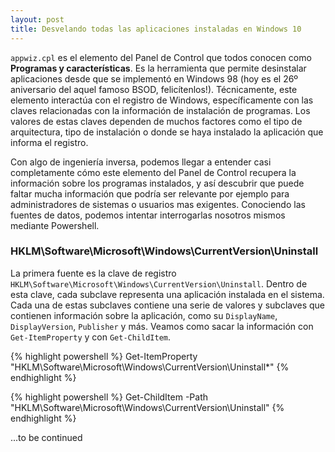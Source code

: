 ```yaml
---
layout: post
title: Desvelando todas las aplicaciones instaladas en Windows 10
---
```


`appwiz.cpl` es el elemento del Panel de Control que todos conocen como **Programas y características**. Es la herramienta que permite desinstalar aplicaciones desde que se implementó en Windows 98 (hoy es el 26º aniversario del aquel famoso BSOD, felicítenlos!). Técnicamente, este elemento interactúa con el registro de Windows, específicamente con las claves relacionadas con la información de instalación de programas. Los valores de estas claves dependen de muchos factores como el tipo de arquitectura, tipo de instalación o donde se haya instalado la aplicación que informa el registro.

Con algo de ingeniería inversa, podemos llegar a entender casi completamente cómo este elemento del Panel de Control recupera la información sobre los programas instalados, y así descubrir que puede faltar mucha información que podría ser relevante por ejemplo para administradores de sistemas o usuarios mas exigentes. Conociendo las fuentes de datos, podemos intentar interrogarlas nosotros mismos mediante Powershell.

### HKLM\Software\Microsoft\Windows\CurrentVersion\Uninstall

La primera fuente es la clave de registro `HKLM\Software\Microsoft\Windows\CurrentVersion\Uninstall`. Dentro de esta clave, cada subclave representa una aplicación instalada en el sistema. Cada una de estas subclaves contiene una serie de valores y subclaves que contienen información sobre la aplicación, como su `DisplayName`, `DisplayVersion`, `Publisher` y más. Veamos como sacar la información con `Get-ItemProperty` y con `Get-ChildItem`. 

{% highlight powershell %}
Get-ItemProperty "HKLM\Software\Microsoft\Windows\CurrentVersion\Uninstall\*"
{% endhighlight %}

{% highlight powershell %}
Get-ChildItem -Path "HKLM\Software\Microsoft\Windows\CurrentVersion\Uninstall"
{% endhighlight %}

...to be continued
